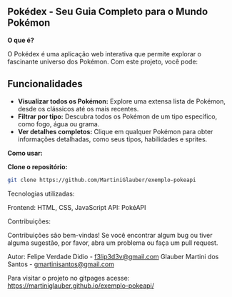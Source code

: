 ## Pokédex - Seu Guia Completo para o Mundo Pokémon

**O que é?**

O Pokédex é uma aplicação web interativa que permite explorar o fascinante universo dos Pokémon. Com este projeto, você pode:

## Funcionalidades
* **Visualizar todos os Pokémon:** Explore uma extensa lista de Pokémon, desde os clássicos até os mais recentes.
* **Filtrar por tipo:** Descubra todos os Pokémon de um tipo específico, como fogo, água ou grama.
* **Ver detalhes completos:** Clique em qualquer Pokémon para obter informações detalhadas, como seus tipos, habilidades e sprites.

**Como usar:**

**Clone o repositório:**
   ```bash 
   git clone https://github.com/MartiniGlauber/exemplo-pokeapi
   ```
Tecnologias utilizadas:

Frontend: HTML, CSS, JavaScript
API: PokéAPI

Contribuições:

Contribuições são bem-vindas! Se você encontrar algum bug ou tiver alguma sugestão, por favor, abra um problema ou faça um pull request.

Autor: 
Felipe Verdade Didio -  f3lip3d3v@gmail.com
Glauber Martini dos Santos - gmartinisantos@gmail.com

Para visitar o projeto no gitpages acesse:
https://martiniglauber.github.io/exemplo-pokeapi/
